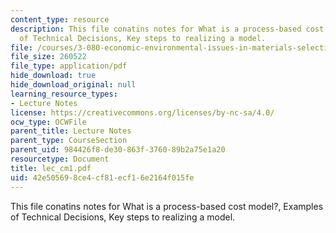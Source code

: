 ```yaml
---
content_type: resource
description: This file conatins notes for What is a process-based cost model?, Examples
  of Technical Decisions, Key steps to realizing a model.
file: /courses/3-080-economic-environmental-issues-in-materials-selection-fall-2005/42e505698ce4cf81ecf16e2164f015fe_lec_cm1.pdf
file_size: 260522
file_type: application/pdf
hide_download: true
hide_download_original: null
learning_resource_types:
- Lecture Notes
license: https://creativecommons.org/licenses/by-nc-sa/4.0/
ocw_type: OCWFile
parent_title: Lecture Notes
parent_type: CourseSection
parent_uid: 984426f8-de30-863f-3760-89b2a75e1a20
resourcetype: Document
title: lec_cm1.pdf
uid: 42e50569-8ce4-cf81-ecf1-6e2164f015fe
---
```

This file conatins notes for What is a process-based cost model?, Examples of Technical Decisions, Key steps to realizing a model.